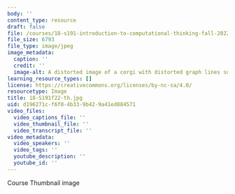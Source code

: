 ```yaml
---
body: ''
content_type: resource
draft: false
file: /courses/18-s191-introduction-to-computational-thinking-fall-2022/18-s191f22-th.jpg
file_size: 6793
file_type: image/jpeg
image_metadata:
  caption: ''
  credit: ''
  image-alt: A distorted image of a corgi with distorted graph lines superimposed.
learning_resource_types: []
license: https://creativecommons.org/licenses/by-nc-sa/4.0/
resourcetype: Image
title: 18-S191f22-th.jpg
uid: d196271c-f6f0-4b33-9b42-9a41ed884571
video_files:
  video_captions_file: ''
  video_thumbnail_file: ''
  video_transcript_file: ''
video_metadata:
  video_speakers: ''
  video_tags: ''
  youtube_description: ''
  youtube_id: ''
---
```

Course Thumbnail image